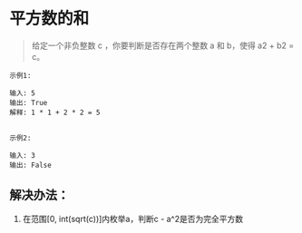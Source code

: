 # 平方数的和

> 给定一个非负整数 c ，你要判断是否存在两个整数 a 和 b，使得 a2 + b2 = c。

```
示例1:

输入: 5
输出: True
解释: 1 * 1 + 2 * 2 = 5


示例2:

输入: 3
输出: False

```

## 解决办法：
1. 在范围[0, int(sqrt(c))]内枚举a，判断c - a^2是否为完全平方数

